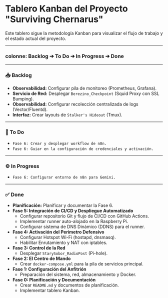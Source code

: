 # Tablero Kanban del Proyecto "Surviving Chernarus"

Este tablero sigue la metodología Kanban para visualizar el flujo de trabajo y el estado actual del proyecto.

---

###  colonne: Backlog ➔ To Do ➔ In Progress ➔ Done

---

### 📥 Backlog

*   **Observabilidad:** Configurar pila de monitoreo (Prometheus, Grafana).
*   **Servicio de Red:** Desplegar `Berezino_Checkpoint` (Squid Proxy con SSL Bumping).
*   **Observabilidad:** Configurar recolección centralizada de logs (Vector/Fluentd).
*   **Interfaz:** Crear layouts de `Stalker's Hideout` (Tmux).

---

### 📝 To Do

*   `Fase 6: Crear y desplegar workflow de n8n.`
*   `Fase 6: Guiar en la configuración de credenciales y activación.`

---

### ⚙️ In Progress

*   `Fase 6: Configurar entorno de n8n para Gemini.`

---

### ✅ Done

*   **Planificación:** Planificar y documentar la Fase 6.
*   **Fase 5: Integración de CI/CD y Despliegue Automatizado**
    *   Configurar repositorio Git y flujo de CI/CD con GitHub Actions.
    *   Implementar runner auto-alojado en la Raspberry Pi.
    *   Configurar sistema de DNS Dinámico (DDNS) para el runner.
*   **Fase 4: Activación del Perímetro Defensivo**
    *   Configurar Hotspot Wi-Fi (hostapd, dnsmasq).
    *   Habilitar Enrutamiento y NAT con iptables.
*   **Fase 3: Control de la Red**
    *   Desplegar `StarySobor_RadioPost` (Pi-hole).
*   **Fase 2: El Centro de Mando**
    *   Crear `docker-compose.yml` para la pila de servicios principal.
*   **Fase 1: Configuración del Anfitrión**
    *   Preparación del sistema, red, almacenamiento y Docker.
*   **Fase 0: Planificación y Documentación**
    *   Crear `README.md` y documentos de planificación.
    *   Implementar tablero Kanban.
